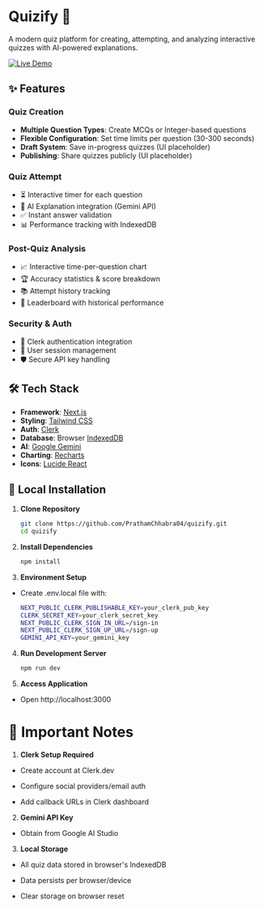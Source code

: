 # Quizify 🧠

A modern quiz platform for creating, attempting, and analyzing interactive quizzes with AI-powered explanations.

[![Live Demo](https://img.shields.io/badge/Live%20Demo-Visit%20Site-purple?style=for-the-badge&logo=vercel)](https://quizify-one.vercel.app/)

## ✨ Features

### Quiz Creation

- **Multiple Question Types**: Create MCQs or Integer-based questions
- **Flexible Configuration**: Set time limits per question (30-300 seconds)
- **Draft System**: Save in-progress quizzes (UI placeholder)
- **Publishing**: Share quizzes publicly (UI placeholder)

### Quiz Attempt

- ⏳ Interactive timer for each question
- 🧠 AI Explanation integration (Gemini API)
- ✅ Instant answer validation
- 📊 Performance tracking with IndexedDB

### Post-Quiz Analysis

- 📈 Interactive time-per-question chart
- 🏆 Accuracy statistics & score breakdown
- 📚 Attempt history tracking
- 🥇 Leaderboard with historical performance

### Security & Auth

- 🔐 Clerk authentication integration
- 👤 User session management
- 🛡️ Secure API key handling

## 🛠️ Tech Stack

- **Framework**: [Next.js](https://nextjs.org/)
- **Styling**: [Tailwind CSS](https://tailwindcss.com/)
- **Auth**: [Clerk](https://clerk.dev/)
- **Database**: Browser [IndexedDB](https://developer.mozilla.org/en-US/docs/Web/API/IndexedDB_API)
- **AI**: [Google Gemini](https://ai.google.dev/)
- **Charting**: [Recharts](https://recharts.org/)
- **Icons**: [Lucide React](https://lucide.dev/)

## 🚀 Local Installation

1. **Clone Repository**
   ```bash
   git clone https://github.com/PrathamChhabra04/quizify.git
   cd quizify
   ```
2. **Install Dependencies**
   ```bash
   npm install
   ```
3. **Environment Setup**

- Create .env.local file with:
  ```bash
  NEXT_PUBLIC_CLERK_PUBLISHABLE_KEY=your_clerk_pub_key
  CLERK_SECRET_KEY=your_clerk_secret_key
  NEXT_PUBLIC_CLERK_SIGN_IN_URL=/sign-in
  NEXT_PUBLIC_CLERK_SIGN_UP_URL=/sign-up
  GEMINI_API_KEY=your_gemini_key
  ```

4. **Run Development Server**
   ```bash
   npm run dev
   ```
5. **Access Application**

- Open http://localhost:3000

# 📌 Important Notes

1. **Clerk Setup Required**

- Create account at Clerk.dev

- Configure social providers/email auth

- Add callback URLs in Clerk dashboard

2. **Gemini API Key**

- Obtain from Google AI Studio

3. **Local Storage**

- All quiz data stored in browser's IndexedDB

- Data persists per browser/device

- Clear storage on browser reset
